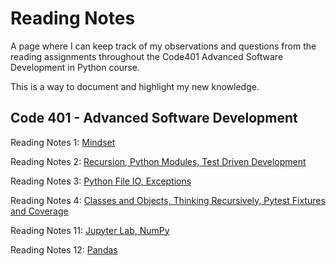 # Reading Notes #

A page where I can keep track of my observations and questions from the reading assignments throughout the Code401 Advanced Software Development in Python course.

This is a way to document and highlight my new knowledge.

## Code 401 - Advanced Software Development ##

Reading Notes 1: [Mindset](./reading-notes-1.md)

Reading Notes 2:  [Recursion, Python Modules, Test Driven Development](./reading-notes-2.md)

Reading Notes 3: [Python File IO, Exceptions](./reading-notes-3.md)

Reading Notes 4: [Classes and Objects, Thinking Recursively, Pytest Fixtures and Coverage](./reading-notes-4.md)

Reading Notes 11: [Jupyter Lab, NumPy](./reading-notes-11.md)

Reading Notes 12: [Pandas](./reading-notes-12.md)